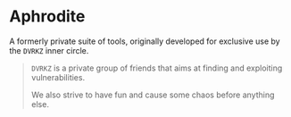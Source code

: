 # Aphrodite
A formerly private suite of tools, originally developed for exclusive use by the ``DVRKZ`` inner circle.

> ``DVRKZ`` is a private group of friends that aims at finding and exploiting vulnerabilities.
> 
> We also strive to have fun and cause some chaos before anything else.
